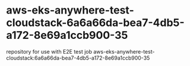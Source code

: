 # aws-eks-anywhere-test-cloudstack-6a6a66da-bea7-4db5-a172-8e69a1ccb900-35
repository for use with E2E test job aws-eks-anywhere-test-cloudstack:6a6a66da-bea7-4db5-a172-8e69a1ccb900-35
